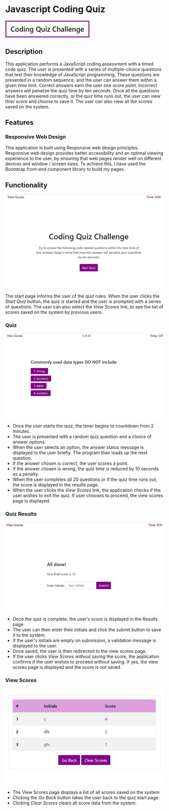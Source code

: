 # Javascript Coding Quiz

 [![Image of Coding Quiz Icon](assets/images/readme_coding_quiz_icon.jpg "Open the Javascript Coding Quiz.")](https://gveetil.github.io/Javascript-Code-Quiz/)

## Description
This application performs a JavaScript coding assessment with a timed code quiz. The user is presented with a series of multiple-choice questions that test their knowledge of JavaScript programming. These questions are presented in a random sequence, and the user can answer them within a given time limit. Correct answers earn the user one score point. Incorrect answers will penalize the quiz time by ten seconds. Once all the questions have been answered correctly, or the quiz time runs out, the user can view thier score and choose to save it. The user can also view all the scores saved on the system. 

## Features
### Responsive Web Design 
This application is built using Responsive web design principles. Responsive web design provides better accessibility and an optimal viewing experience to the user, by ensuring that web pages render well on different devices and window / screen sizes. To achieve this, I have used the Bootstrap front-end component library to build my pages. 

## Functionality

![Image of Quiz Start Page](assets/images/readme_quiz_index_page.jpg "Quiz Start Page")

The start page informs the user of the quiz rules. When the user clicks the *Start Quiz* button, the quiz is started and the user is prompted with a series of questions. The user can also select the *View Scores* link, to see the list of scores saved on the system by previous users. 

### Quiz 

![Image of Quiz Page](assets/images/readme_quiz_page.jpg "Quiz Page")

* Once the user starts the quiz, the timer begins to countdown from 2 minutes.
* The user is presented with a random quiz question and a choice of answer options.
* When the user selects an option, the answer status message is displayed to the user briefly. The program then loads up the next question.
* If the answer chosen is correct, the user scores a point.
* If the answer chosen is wrong, the quiz time is reduced by 10 seconds as a penalty.
* When the user completes all 20 questions or if the quiz time runs out, the score is displayed in the results page.
* When the user clicks the *View Scores* link, the application checks if the user wishes to exit the quiz. If user chooses to proceed, the view scores page is displayed. 

### Quiz Results

![Image of Quiz Results Page](assets/images/readme_quiz_results_page.jpg "Quiz Results Page")

* Once the quiz is complete, the user's score is displayed in the Results page. 
* The user can then enter their initials and click the submit button to save it to the system.
* If the user's initials are empty on submission, a validation message is displayed to the user.
* Once saved, the user is then redirected to the view scores page. 
* If the user clicks *View Scores* without saving the score, the application confirms if the user wishes to proceed without saving. If yes, the view scores page is displayed and the score is not saved. 


### View Scores

![Image of View Scores Page](assets/images/readme_view_scores_page.jpg "View Scores Page")

* The View Scores page displays a list of all scores saved on the system
* Clicking the *Go Back* button takes the user back to the quiz start page.
* Clicking *Clear Scores* clears all score data from the system.
